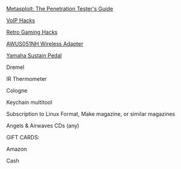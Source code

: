 [Metasploit: The Penetration Tester's Guide](http://www.amazon.com/Metasploit-Penetration-Testers-David-Kennedy-ebook/dp/B005EI84KQ/)

[VoIP Hacks](http://www.amazon.com/VoIP-Hacks-Tools-Internet-Telephony-ebook/dp/B002SR2QJG/)

[Retro Gaming Hacks](http://www.amazon.com/Retro-Gaming-Hacks-Playing-Classics-ebook/dp/B004LRPB84/)

[AWUS051NH Wireless Adapter](http://www.amazon.com/Alfa-AWUS051NH-802-11a-Wireless-9dBi/dp/B003YH1X48)

[Yamaha Sustain Pedal](http://www.amazon.com/Yamaha-FC4-Piano-Style-Sustain/dp/B0002F52EW/)

Dremel

IR Thermometer

Cologne

Keychain multitool

Subscription to Linux Format, Make magazine, or similar magazines

Angels & Airwaves CDs (any)

GIFT CARDS:

Amazon

Cash
